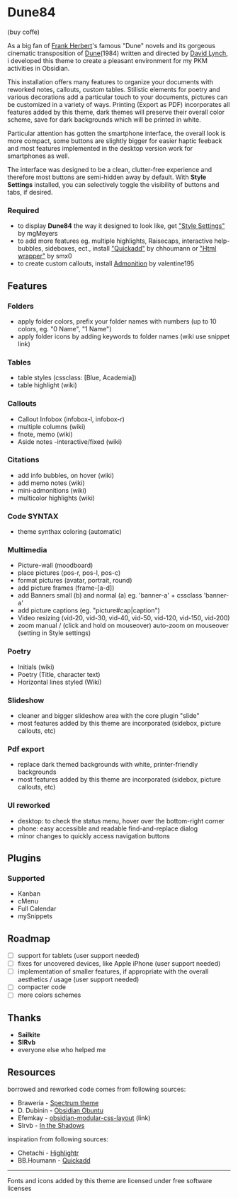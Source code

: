 # Dune84

(buy coffe)

As a big fan of [Frank Herbert](https://en.wikipedia.org/wiki/Frank_Herbert)'s famous "Dune" novels and its gorgeous cinematic transposition of [Dune](https://www.imdb.com/title/tt0087182/?ref_=nm_ov_bio_lk)(1984) written and directed by [David Lynch](https://www.imdb.com/name/nm0000186/bio?ref_=nm_ov_bio_sm), i developed this theme to create a pleasant environment for my PKM activities in Obsidian.

This installation offers many features to organize your documents with reworked notes, callouts, custom tables.
Stilistic elements for poetry and various decorations add a particular touch to your documents, pictures can be customized in a variety of ways.
Printing (Export as PDF) incorporates all features added by this theme, dark themes will preserve their overall color scheme, save for dark backgrounds which will be printed in white.

Particular attention has gotten the smartphone interface, the overall look is more compact, some buttons are slightly bigger for easier haptic feeback and most features implemented in the desktop version work for smartphones as well.

The interface was designed to be a clean, clutter-free experience and therefore most buttons are semi-hidden away by default. With **Style Settings** installed, you can selectively toggle the visibility of buttons and tabs, if desired.

### Required

- to display **Dune84** the way it designed to look like, get ["Style Settings"](https://github.com/mgmeyers/obsidian-style-settings) by mgMeyers
- to add more features eg. multiple highlights, Raisecaps, interactive help-bubbles, sideboxes, ect., install ["Quickadd"](https://github.com/chhoumann/quickadd) by chhoumann or ["Html wrapper"](https://github.com/smx0/obs-text-wrapper) by smx0
- to create custom callouts, install [Admonition](https://github.com/valentine195/obsidian-admonition) by valentine195

## Features

### Folders

- apply folder colors, prefix your folder names with numbers (up to 10 colors, eg. "0 Name", "1 Name")
- apply folder icons by adding keywords to folder names (wiki use snippet link)

### Tables

- table styles (cssclass: [Blue, Academia])
- table highlight (wiki)

### Callouts

- Callout Infobox (infobox-l, infobox-r)
- multiple columns (wiki)
- fnote, memo (wiki)
- Aside notes -interactive/fixed (wiki)

### Citations

- add info bubbles, on hover (wiki)
- add memo notes (wiki)
- mini-admonitions (wiki)
- multicolor highlights (wiki)

### Code SYNTAX

- theme synthax coloring (automatic)

### Multimedia

- Picture-wall (moodboard)
- place pictures (pos-r, pos-l, pos-c)
- format pictures (avatar, portrait, round)
- add picture frames (frame-[a-d])
- add Banners small (b) and normal (a) eg. 'banner-a' + cssclass 'banner-a'
- add picture captions (eg. "picture#cap|caption")
- Video resizing (vid-20, vid-30, vid-40, vid-50, vid-120, vid-150, vid-200)
- zoom manual / (click and hold on mouseover) auto-zoom on mouseover (setting in Style settings)

### Poetry

- Initials (wiki)
- Poetry (Title, character text)
- Horizontal lines styled (Wiki)

### Slideshow

- cleaner and bigger slideshow area with the core plugin "slide"
- most features added by this theme are incorporated (sidebox, picture callouts, etc)

### Pdf export

- replace dark themed backgrounds with white, printer-friendly backgrounds
- most features added by this theme are incorporated (sidebox, picture callouts, etc)

### UI reworked

- desktop: to check the status menu, hover over the bottom-right corner
- phone: easy accessible and readable find-and-replace dialog
- minor changes to quickly access navigation buttons

## Plugins

### Supported

- Kanban
- cMenu
- Full Calendar
- mySnippets

## Roadmap

- [ ] support for tablets (user support needed)
- [ ] fixes for uncovered devices, like Apple iPhone (user support needed)
- [ ] implementation of smaller features, if appropriate with the overall aesthetics / usage (user support needed)
- [ ] compacter code
- [ ] more colors schemes

## Thanks

- **Sailkite**
- **SlRvb**
- everyone else who helped me

## Resources

borrowed and reworked code comes from following sources:
- Braweria - [Spectrum theme](https://github.com/nuttingd/spectrum-obsidian-theme)
- D. Dubinin - [Obsidian Obuntu](https://github.com/dmytrodubinin/Obuntu-theme-for-Obsidian)
- Efemkay - [obsidian-modular-css-layout](https://github.com/efemkay/obsidian-modular-css-layout) (link)
- Slrvb - [In the Shadows](https://github.com/SlRvb/Obsidian--ITS-Theme)

inspiration from following sources:
- Chetachi - [Highlightr](https://github.com/chetachiezikeuzor/Highlightr-Plugin)
- BB.Houmann - [Quickadd](https://github.com/chhoumann/quickadd)

---
Fonts and icons added by this theme are licensed under free software licenses
